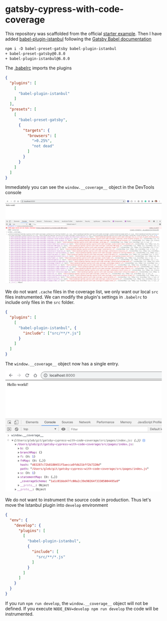 # gatsby-cypress-with-code-coverage

This repository was scaffolded from the official [starter example](https://github.com/gatsbyjs/gatsby-starter-hello-world). Then I have added [babel-plugin-istanbul]() following the [Gatsby Babel documentation](https://github.com/gatsbyjs/gatsby-starter-hello-world)

```
npm i -D babel-preset-gatsby babel-plugin-istanbul
+ babel-preset-gatsby@0.8.0
+ babel-plugin-istanbul@6.0.0
```

The [.babelrc](.babelrc) imports the plugins

```json
{
  "plugins": [
    [
      "babel-plugin-istanbul"
    ]
  ],
  "presets": [
    [
      "babel-preset-gatsby",
      {
        "targets": {
          "browsers": [
            ">0.25%",
            "not dead"
          ]
        }
      }
    ]
  ]
}
```

Immediately you can see the `window.__coverage__` object in the DevTools console

![Coverage object](images/coverage.png)

We do not want `.cache` files in the coverage list, we only want our local `src` files instrumented. We can modify the plugin's settings in `.babelrc` to include only files in the `src` folder.

```json
{
  "plugins": [
    [
      "babel-plugin-istanbul", {
        "include": ["src/**/*.js"]
      }
    ]
  ]
}
```

The `window.__coverage__` object now has a single entry.

![Coverage for src pages only](images/coverage-src.png)

We do not want to instrument the source code in production. Thus let's move the Istanbul plugin into `develop` environment

```json
{
  "env": {
    "develop": {
      "plugins": [
        [
          "babel-plugin-istanbul",
          {
            "include": [
              "src/**/*.js"
            ]
          }
        ]
      ]
    }
  }
}
```

If you run `npm run develop`, the `window.__coverage__` object will not be defined. If you execute `NODE_ENV=develop npm run develop` the code will be instrumented.

